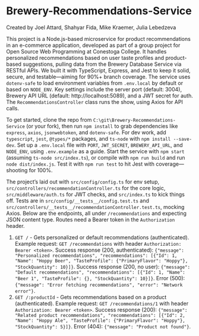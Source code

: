 # Brewery-Recommendations-Service

Created by Joel Attard, Shahyar Fida, Mike Kraemer, Julia Lebedzeva

This project is a Node.js-based microservice for product recommendations in an e-commerce application, developed as part of a group project for Open Source Web Programming at Conestoga College. It handles personalized recommendations based on user taste profiles and product-based suggestions, pulling data from the Brewery Database Service via RESTful APIs. We built it with TypeScript, Express, and Jest to keep it solid, secure, and testable—aiming for 90%+ branch coverage. The service uses `dotenv-safe` to load environment variables from `.env.local` by default or based on `NODE_ENV`. Key settings include the server port (default: 3004), Brewery API URL (default: http://localhost:5089), and a JWT secret for auth. The `RecommendationsController` class runs the show, using Axios for API calls.

To get started, clone the repo from `C:\git\Brewery-Recommendations-Service` (or your fork), then run `npm install` to grab dependencies like `express`, `axios`, `jsonwebtoken`, and `dotenv-safe`. For dev work, add `typescript`, `jest`, `@types/*` packages, and `ts-node` with `npm install --save-dev`. Set up a `.env.local` file with `PORT`, `JWT_SECRET`, `BREWERY_API_URL`, and `NODE_ENV`, using `.env.example` as a guide. Start the service with `npm start` (assuming `ts-node src/index.ts`), or compile with `npm run build` and run `node dist/index.js`. Test it with `npm run test` to hit Jest with coverage—shooting for 100%.

The project’s laid out with `src/config/config.ts` for env setup, `src/controllers/recommendationController.ts` for the core logic, `src/middleware/auth.ts` for JWT checks, and `src/index.ts` to kick things off. Tests are in `src/config/__tests__/config.test.ts` and `src/controllers/__tests__/recommendationController.test.ts`, mocking Axios. Below are the endpoints, all under `/recommendations` and expecting JSON content type. Routes need a Bearer token in the `Authorization` header.

1. `GET /` - Gets personalized or default recommendations (authenticated). Example request: `GET /recommendations` with header `Authorization: Bearer <token>`. Success response (200, authenticated): `{"message": "Personalized recommendations", "recommendations": [{"Id": 1, "Name": "Hoppy Beer", "TasteProfile": {"PrimaryFlavor": "Hoppy"}, "StockQuantity": 10}]}`. Success response (200, no user): `{"message": "Default recommendations", "recommendations": [{"Id": 1, "Name": "Beer 1", "TasteProfile": {}, "StockQuantity": 10}]}`. Error (500): `{"message": "Error fetching recommendations", "error": "Network error"}`.
2. `GET /:productId` - Gets recommendations based on a product (authenticated). Example request: `GET /recommendations/1` with header `Authorization: Bearer <token>`. Success response (200): `{"message": "Related product recommendations", "recommendations": [{"Id": 2, "Name": "Hoppy Ale", "TasteProfile": {"PrimaryFlavor": "Hoppy"}, "StockQuantity": 5}]}`. Error (404): `{"message": "Product not found"}`.
